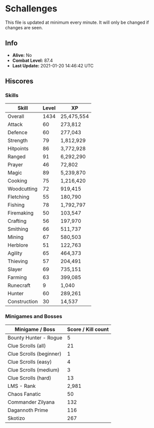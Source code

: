 # Schallenges

This file is updated at minimum every minute. It will only be changed if changes are seen.

## Info

 - **Alive:** No
 - **Combat Level:** 87.4
 - **Last Update:** 2021-01-20 14:46:42 UTC

## Hiscores

### Skills

| Skill | Level | XP |
|--|--|--|
| Overall | 1434 | 25,475,554 |
| Attack | 60 | 273,812 |
| Defence | 60 | 277,043 |
| Strength | 79 | 1,812,929 |
| Hitpoints | 86 | 3,772,928 |
| Ranged | 91 | 6,292,290 |
| Prayer | 46 | 72,802 |
| Magic | 89 | 5,239,870 |
| Cooking | 75 | 1,216,420 |
| Woodcutting | 72 | 919,415 |
| Fletching | 55 | 180,790 |
| Fishing | 78 | 1,792,797 |
| Firemaking | 50 | 103,547 |
| Crafting | 56 | 197,970 |
| Smithing | 66 | 511,737 |
| Mining | 67 | 580,503 |
| Herblore | 51 | 122,763 |
| Agility | 65 | 464,373 |
| Thieving | 57 | 204,491 |
| Slayer | 69 | 735,151 |
| Farming | 63 | 399,085 |
| Runecraft | 9 | 1,040 |
| Hunter | 60 | 289,261 |
| Construction | 30 | 14,537 |

### Minigames and Bosses

| Minigame / Boss | Score / Kill count |
|--|--|
| Bounty Hunter - Rogue | 5 |
| Clue Scrolls (all) | 21 |
| Clue Scrolls (beginner) | 1 |
| Clue Scrolls (easy) | 4 |
| Clue Scrolls (medium) | 3 |
| Clue Scrolls (hard) | 13 |
| LMS - Rank | 2,981 |
| Chaos Fanatic | 50 |
| Commander Zilyana | 132 |
| Dagannoth Prime | 116 |
| Skotizo | 267 |
